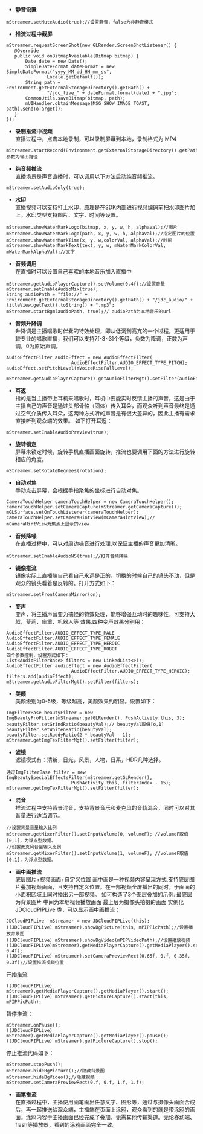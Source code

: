 * **静音设置**  
```
mStreamer.setMuteAudio(true);//设置静音，false为非静音模式  
```
* **推流过程中截屏**
 ```
mStreamer.requestScreenShot(new GLRender.ScreenShotListener() {
    @Override
    public void onBitmapAvailable(Bitmap bitmap) {
        Date date = new Date();
        SimpleDateFormat dateFormat = new SimpleDateFormat("yyyy_MM_dd_HH_mm_ss",
                Locale.getDefault());
        String path = Environment.getExternalStorageDirectory().getPath() +
                "/jdc_live_" + dateFormat.format(date) + ".jpg";
        CommonUtils.saveBitmap(bitmap, path);
        mUIHandler.obtainMessage(MSG_SHOW_IMAGE_TOAST, path).sendToTarget();
    }
});
```
* **录制推流中视频**  
直播过程中，点击本地录制，可以录制屏幕到本地，录制格式为 MP4  
```
mStreamer.startRecord(Environment.getExternalStorageDirectory().getPath()+"/jdc_live_record.mp4");//参数为输出路径
```
* **纯音频推流**  
直播场景是声音直播时，可以调用以下方法启动纯音频推流。  
```
mStreamer.setAudioOnly(true);
```
* **水印**  
直播视频可以支持打上水印，原理是在SDK内部进行视频编码前把水印图片加上。水印类型支持图片、文字、时间等设置。
```
mStreamer.showWaterMarkLogo(bitmap, x, y, w, h, alphaVal);//图片
mStreamer.showWaterMarkLogo(path, x, y, w, h, alphaVal);//指定图片的位置
mStreamer.showWaterMarkTime(x, y, w,colorVal, alphaVal);//时间
mStreamer.showWaterMarkText(text, y, w, mWaterMarkColorVal, mWaterMarkAlphaVal);//文字
```
* **音频调用**  
在直播时可以设置自己喜欢的本地音乐加入直播中
```
mStreamer.getAudioPlayerCapture().setVolume(0.4f);//设置音量
mStreamer.setEnableAudioMix(true);
String audioPath = "file://" + Environment.getExternalStorageDirectory().getPath() + "/jdc_audio/" + titleView.getText().toString() + ".mp3";
mStreamer.startBgm(audioPath, true);// audioPath为本地音乐的url
```
* **音频升降调**  
升降调是主播唱歌时伴奏的特效处理，即从低沉到高亢的一个过程，更适用于较专业的唱歌直播，我们可以支持7[-3~3]个等级，负数为降调，正数为声调，0为原始声调。
```
AudioEffectFilter audioEffect = new AudioEffectFilter(
                        AudioEffectFilter.AUDIO_EFFECT_TYPE_PITCH);
audioEffect.setPitchLevel(mVoiceRiseFallLevel);
               mStreamer.getAudioPlayerCapture().getAudioFilterMgt().setFilter(audioEffect);
```
* **耳返**  
指的是当主播带上耳机来唱歌时，耳机中要能实时反馈主播的声音，这是由于主播自己的声音是通过头部骨骼（固体）传入耳朵，而观众听到声音最终是通过空气介质传入耳朵，这两种方式听的声音是有很大差异的，因此主播有需求直接听到观众端的效果。
如下打开耳返：   
```
mStreamer.setEnableAudioPreview(true);
```
* **旋转锁定**  
屏幕未锁定时候，旋转手机直播画面旋转，推流也要调用下面的方法进行旋转相应的角度。
```
mStreamer.setRotateDegrees(rotation);
```
* **自动对焦**  
手动点击屏幕，会根据手指聚焦的坐标进行自动对焦。
```
CameraTouchHelper cameraTouchHelper = new CameraTouchHelper();
cameraTouchHelper.setCameraCapture(mStreamer.getCameraCapture());
mGLSurface.setOnTouchListener(cameraTouchHelper);
cameraTouchHelper.setCameraHintView(mCameraHintView);// mCameraHintView为焦点上显示的view
```
* **音频降噪**  
在直播过程中，可以对周边噪音进行处理,以保证主播的声音更加清晰。
```
mStreamer.setEnableAudioNS(true);//打开音频降噪
```
* **镜像推流**  
镜像实际上直播端自己看自己永远是正的，切换的时候自己的镜头不动，但是观众的镜头看着是反转的。打开方式如下：
```
mStreamer.setFrontCameraMirror(on);
```
* **变声**  
变声，将主播声音变为搞怪的特效处理，能够增强互动时的趣味性，可支持大叔、萝莉、庄重、机器人等 效果.四种变声效果分别用：
```
AudioEffectFilter.AUDIO_EFFECT_TYPE_MALE
AudioEffectFilter.AUDIO_EFFECT_TYPE_FEMALE
AudioEffectFilter.AUDIO_EFFECT_TYPE_HEROIC
AudioEffectFilter.AUDIO_EFFECT_TYPE_ROBOT
四个参数控制，设置方式如下：
List<AudioFilterBase> filters = new LinkedList<>();
AudioEffectFilter audioEffect = new AudioEffectFilter(
                        AudioEffectFilter.AUDIO_EFFECT_TYPE_HEROIC);
filters.add(audioEffect);
mStreamer.getAudioFilterMgt().setFilter(filters);
```
* **美颜**  
美颜级别为0-5级，等级越高，美颜效果约明显。设置如下：
```
ImgFilterBase beautyFilter = new ImgBeautyProFilter(mStreamer.getGLRender(), PushActivity.this, 3);
beautyFilter.setGrindRatio(beautyVal);// beautyVal取值[o,1]
beautyFilter.setWhitenRatio(beautyVal);
beautyFilter.setRuddyRatio(2 * beautyVal - 1);
mStreamer.getImgTexFilterMgt().setFilter(filter);  
```
* **滤镜**  
滤镜模式有：清新，日光，风景，人物，日系，HDR几种选择。
```
通过ImgFilterBase filter = new ImgBeautySpecialEffectsFilter(mStreamer.getGLRender(),
                        PushActivity.this, filterIndex - 15);
mStreamer.getImgTexFilterMgt().setFilter(filter);
```
* **混音**  
推流过程中支持背景混音，支持背景音乐和麦克风的音轨混合，同时可以对其音量进行适当调节。
```
//设置背景音量输入比例
mStreamer.getMixerFilter().setInputVolume(0, volumeF); //volumeF取值[0,1]，为浮点型数据。
//设置麦克风音量输入比例
mStreamer.getMixerFilter().setInputVolume(1, volumeF); //volumeF取值[0,1]，为浮点型数据。
```
* **画中画推流**   
底层图片+视频画面+自定义位置
画中画是一种视频内容呈现方式,支持底层图片叠加视频画面，且支持自定义位置。在一部视频全屏播出的同时，于画面的小面积区域上同时播出另一部视频。
如可构造了3个图层叠加的示例:
最底层为背景图片
中间为本地视频播放画面
最上层为摄像头拍摄的画面
实例化JDCloudPIPLive  类，可以显示画中画推流：
```
JDCloudPIPLive  mStreamer = new JDCloudPIPLive(this);
((JDCloudPIPLive) mStreamer).showBgPicture(this, mPIPPicPath);//设置播放背景图
((JDCloudPIPLive) mStreamer).showBgVideo(mPIPVideoPath);//设置播放视频
((JDCloudPIPLive)mStreamer).getMediaPlayerCapture().getMediaPlayer().setVolume(0.4f, 0.4f);
((JDCloudPIPLive) mStreamer).setCameraPreviewRect(0.65f, 0.f, 0.35f, 0.3f);//设置推流视频位置
```
开始推流
```
((JDCloudPIPLive) mStreamer).getMediaPlayerCapture().getMediaPlayer().start();
((JDCloudPIPLive) mStreamer).getPictureCapture().start(this, mPIPPicPath);
```
暂停推流：
```
mStreamer.onPause();
((JDCloudPIPLive) mStreamer).getMediaPlayerCapture().getMediaPlayer().pause();
((JDCloudPIPLive) mStreamer).getPictureCapture().stop();
```
停止推流代码如下：
```
mStreamer.stopPush();
mStreamer.hideBgPicture();//隐藏背景图
mStreamer.hideBgVideo();//隐藏视频
mStreamer.setCameraPreviewRect(0.f, 0.f, 1.f, 1.f);
```
* **画笔推流**  
在直播过程中，主播使用画笔画出任意文字、图形等，通过与摄像头画面合成后，再一起推送给观众端，主播端在页面上涂鸦，观众看到的就是带涂鸦的画面。涂鸦内容于主播画面已经完成了叠加，无需其他传输渠道。无论移动端、flash等播放器，看到的涂鸦画面完全一致。
